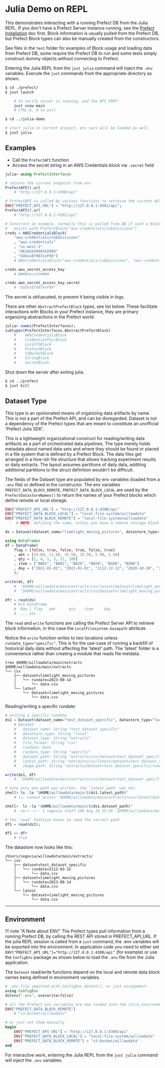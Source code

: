 # Julia Demo on REPL
This demonstrates interacting with a running Prefect DB from the Julia REPL. If you don't have a Prefect Server instance running, see the [Prefect Installation](@ref) doc first. Block information is usually pulled from the Prefect DB, but Prefect Block types can also be manually created from the constructors.

See files in the `test` folder for examples of Block usage and loading data from Prefect DB, some require the Prefect DB to run and some tests simply construct dummy objects without connecting to Prefect.

Entering the Julia REPL from the `just julia` command will inject the `.env` variables. Execute the `just` commands from the appropriate directory as shown.
```sh
$ cd ./prefect/
$ just launch

    # to verify server is running, and the API PORT:
    just view main
    # CTRL-b, d to exit

$ cd ../julia-demo

# start julia in current project, env vars will be loaded as well
$ just julia
```

## Examples
* Call the `PrefectAPI` function
* Access the secret string in an AWS Credentials block via `.secret` field
  
```julia
julia> using PrefectInterfaces

# returns the current endpoint from env
PrefectAPI().url
    # "http://127.0.0.1:4300/api"

# PrefectAPI is called by various functions to retreive the current API env value
ENV["PREFECT_API_URL"] = "http://127.0.0.1:4301/api";
PrefectAPI().url
    # "http://127.0.0.1:4301/api"

# Construct an example, normally this is pulled from DB if such a block 
#   exists with PrefectBlock("aws-credentials/subdivisions")
creds = AWSCredentialsBlock(
    "aws-credentials/subdivisions"
    , "aws-credentials"
    , "us-west-2"
    , "AKIAXXX999XXX999"
    , "GUUxx87987xxPXH")
    # AWSCredentialsBlock("aws-credentials/subdivisions", "aws-credentials", "us-west-2", "AKIAXXX999XXX999", ####Secret####)

creds.aws_secret_access_key
    # ####Secret####

creds.aws_secret_access_key.secret
    # "GUUxx87987xxPXH"
```
The secret is obfuscated, to prevent it being visible in logs. 

There are other `AbstractPrefectBlock` types, see list below. These facilitate interactions with Blocks in your Prefect instance, they are primary organizing abstractions in the Prefect world.

```julia
julia> names(PrefectInterfaces);
subtypes(PrefectInterfaces.AbstractPrefectBlock)
    #    AWSCredentialsBlock
    #    CredentialPairBlock
    #    LocalFSBlock
    #    PrefectBlock
    #    S3BucketBlock
    #    StringBlock
    #    SecretBlock
```

Shut down the server after exiting julia.
```sh
$ cd ../prefect
$ just kill
```


## Dataset Type
This type is an opinionated means of organizing data artifacts by name.  This is not a part of the Prefect API, and can be disregarded. Dataset is not a dependency of the Prefect types that are meant to constitute an unofficial 'Prefect Julia SDK'.

This is a lightweight organizational construct for reading/writing data artifacts as a part of orchestrated data pipelines. The type merely holds metadata about named data sets and where they should be found or placed in a file system that is defined by a Prefect Block. The data files get arranged in a hive-ish file structure that allows tracking experiment results or daily extracts. The layout assumes partitions of daily data, additing additional partitions to the struct definition wouldn't be difficult.

The fields of the Dataset type are populated by env variables (loaded from a `.env` file) or defined in the constructor. The env variables `PREFECT_DATA_BLOCK_REMOTE`, `PREFECT_DATA_BLOCK_LOCAL` are used by the `PrefectDatastoreNames()` to return the names of your Prefect blocks which define remote or local storage.

```julia
ENV["PREFECT_API_URL"] = "http://127.0.0.1:4300/api"
ENV["PREFECT_DATA_BLOCK_LOCAL"] = "local-file-system/willowdata"
ENV["PREFECT_DATA_BLOCK_REMOTE"] = "local-file-system/willowdata"   
     # NOTE: defining the same, unless you have a remote storage block registered

ds = Dataset(dataset_name="limelight_moving_pictures", datastore_type="local")

using DataFrames
df = DataFrame(
    flag = [false, true, false, true, false, true]
    , amt = [19.00, 11.00, 35.50, 32.50, 5.99, 5.99]
    , qty = [1, 4, 1, 3, 21, 109]
    , item = ["B001", "B001", "B020", "B020", "BX00", "BX00"]
    , day = ["2021-01-01", "2021-01-01", "2112-12-12", "2020-10-20", "2021-05-04", "1984-07-04"]
    );

write(ds, df)
    #  "$HOME/willowdata/main/extracts/csv/latest/dataset=limelight_moving_pictures/data.csv"
    #  "$HOME/willowdata/main/extracts/csv/dataset=limelight_moving_pictures/rundate=2023-08-14/data.csv"

dfr = read(ds)
    # 6×5 DataFrame
    #  Row │ flag   amt      qty    item     day
    #  ... etc
```

The `read` and `write` functions are calling the Prefect Server API to retrieve block information, in this case the `LocalFilesystem.basepath` attribute.

Notice the `write` function writes to two locations unless `rundate_type="specific"`. This is for the use-case of running a backfill of historical daily data without affecting the 'latest' path. The 'latest' folder is a convenience rather than creating a module that reads file metdata.
```
tree $HOME/willowdata/main/extracts
$HOME/willowdata/main/extracts
└── csv
    ├── dataset=limelight_moving_pictures
    │   └── rundate=2023-08-14
    │       └── data.csv
    └── latest
        └── dataset=limelight_moving_pictures
            └── data.csv
```

Reading/writing a specific rundate:
```julia
# writing a specific rundate
ds1 = Dataset(dataset_name="test_dataset_specific", datastore_type="local", rundate=Date("2112-03-15"))
    # Dataset
    #   dataset_name: String "test_dataset_specific"
    #   datastore_type: String "local"
    #   dataset_type: String "extracts"
    #   file_format: String "csv"
    #   rundate: Date
    #   rundate_type: String "specific"
    #   dataset_path: String "extracts/csv/dataset=test_dataset_specific/rundate=2112-03-15/data.csv"
    #   latest_path: String "extracts/csv/latest/dataset=test_dataset_specific/data.csv"
    #   image_path: String "extracts/dataset=test_dataset_specific/rundate=2112-03-15"

write(ds1, df)
    #  "$HOME/willowdata/main/extracts/csv/dataset=test_dataset_specific/rundate=2112-03-15/data.csv"

# note only one path was written. the 'latest_path' was not.
shell> ls -la "$HOME/willowdata/main/$(ds1.latest_path)"
    # ls: cannot access '$HOME/willowdata/main/extracts/csv/latest/dataset=test_dataset_specific/data.csv': No such file or directory

shell>  ls -la "$HOME/willowdata/main/$(ds1.dataset_path)"
    # -rw-r--r-- 1 segovia staff 196 Aug 14 15:45 '$HOME/willowdata/main/extracts/csv/dataset=test_dataset_specific/rundate=2112-03-15/data.csv'

# the 'read' function knows to read the correct path
df1 = read(ds1);

df1 == dfr
    # true
```

The datastore now looks like this:
```
/Users/segovia/willowdata/main/extracts/
└── csv
    ├── dataset=test_dataset_specific
    │   └── rundate=2112-03-15
    │       └── data.csv
    ├── dataset=limelight_moving_pictures
    │   └── rundate=2023-08-14
    │       └── data.csv
    └── latest
        └── dataset=limelight_moving_pictures
            └── data.csv
```

----------
## Environment
!!! note "A Note about ENV"
    The Prefect types pull information from a running Prefect DB, by calling the REST API stored in PREFECT_API_URL. If the julia REPL session is called from a `just` command, the .env variables will be exported into the environment. In application code you need to either set `ENV["PREFECT_API_URL"]="http://127.0.0.1:4300/api"` (for example) or use the `ConfigEnv` package as shown below to load the `.env` file from the Julia application.

The `Dataset` read/write functions depend on the local and remote data block names being defined in environment variables.

```julia
# .env file imported with ConfigEnv.dotent(), or just assignment:
using ConfigEnv
dotenv(".env", overwrite=false)

# all the Prefect env variables are now loaded into the Julia environment
ENV["PREFECT_DATA_BLOCK_REMOTE"]
    # "s3-bucket/willowdata"

# or just set them manually
begin
    ENV["PREFECT_API_URL"] = "http://127.0.0.1:4300/api"
    ENV["PREFECT_DATA_BLOCK_LOCAL"] = "local-file-system/willowdata"
    ENV["PREFECT_DATA_BLOCK_REMOTE"] = "s3-bucket/willowdata"
end
```

For interactive work, entering the Julia REPL from the `just julia` command will inject the `.env` variables.
